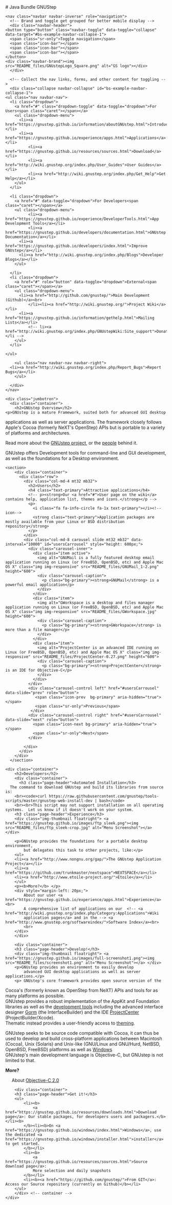<!DOCTYPE html PUBLIC "-//W3C//DTD HTML 4.01 Transitional//EN" "http://www.w3.org/TR/html4/loose.dtd">
<html><head lang="en">
    <link href="README_files/bootstrap.min.css" rel="stylesheet">
    <link href="README_files/bs-theme-gnustep.css" rel="stylesheet">
    <meta name="viewport" content="width=device-width, initial-scale=1.0">
    <meta http-equiv="Content-type" content="text/html; charset=UTF-8">
    <link rel="SHORTCUT ICON" href="https://gnustep.github.io/images/gnustep-favicon.ico">
  </head>
	# Java Bundle GNUStep
  <body>
	  
    <nav class="navbar navbar-inverse" role="navigation">
      <!-- Brand and toggle get grouped for better mobile display -->
      <div class="navbar-header">
	<button type="button" class="navbar-toggle" data-toggle="collapse" data-target="#bs-example-navbar-collapse-1">
	  <span class="sr-only">Toggle navigation</span>
	  <span class="icon-bar"></span>
	  <span class="icon-bar"></span>
	  <span class="icon-bar"></span>
	</button>
	<div class="navbar-brand"><img src="README_files/GNUstepLogo_Square.png" alt="GS logo"></div>
      </div>
      
      <!-- Collect the nav links, forms, and other content for toggling -->
      <div class="collapse navbar-collapse" id="bs-example-navbar-collapse-1">
	<ul class="nav navbar-nav">
	  <li class="dropdown">
	    <a href="#" class="dropdown-toggle" data-toggle="dropdown">For Users<span class="caret"></span></a>
	    <ul class="dropdown-menu">
	      <li><a href="https://gnustep.github.io/information/aboutGNUstep.html">Introduction</a></li>
	      <li><a href="https://gnustep.github.io/experience/apps.html">Applications</a></li>
              <li><a href="https://gnustep.github.io/resources/sources.html">Download</a></li>
              <li><a href="http://wiki.gnustep.org/index.php/User_Guides">User Guides</a></li>
              <li><a href="http://wiki.gnustep.org/index.php/Get_Help">Get Help</a></li>
	    </ul>
	  </li>
	  
	  <li class="dropdown">
	    <a href="#" data-toggle="dropdown">For Developers<span class="caret"></span></a>
	    <ul class="dropdown-menu">
              <li><a href="https://gnustep.github.io/experience/DeveloperTools.html">App Development Tools</a></li>
              <li><a href="https://gnustep.github.io/developers/documentation.html">GNUstep Documentation</a></li>
	      <li><a href="https://gnustep.github.io/developers/index.html">Improve GNUstep</a></li>
	      <li><a href="http://wiki.gnustep.org/index.php/Blogs">Developer Blogs</a></li>
	    </ul>
	    
	  </li>
	  <li class="dropdown">
	    <a href="#" role="button" data-toggle="dropdown">External<span class="caret"></span></a>
	    <ul class="dropdown-menu">
	      <li><a href="http://github.com/gnustep/">Main Development (Github)</a><br>
              </li><li><a href="http://wiki.gnustep.org/">Project Wiki</a></li>
	      <li><a href="https://gnustep.github.io/information/gethelp.html">Mailing Lists</a></li>
              <!-- li><a href="http://wiki.gnustep.org/index.php/GNUstepWiki:Site_support">Donations</a></li -->
	    </ul>
	  </li>
	  
	</ul>

        <ul class="nav navbar-nav navbar-right">
	  <li><a href="http://wiki.gnustep.org/index.php/Report_Bugs">Report Bugs</a></li>
        </ul>

      </div>
    </nav>

    <div class="jumbotron">
      <div class="container">
        <h2>GNUstep Overview</h2>
	<p>GNUstep is a mature Framework, suited both for advanced GUI desktop 
applications as well as server applications. The framework closely 
follows Apple's Cocoa (formerly NeXT's OpenStep) APIs but is portable to
 a variety of platforms and architectures.</p>
	<p>Read more about the <a href="https://gnustep.github.io/information/aboutGNUstep.html">GNUstep project</a>, or the  <a href="https://gnustep.github.io/developers/whoiswho.html">people</a> behind it.</p>
	<p>GNUstep offers Development tools for command-line and GUI development, as well as the foundations for a Desktop environment.
	</p>
      </div>
    </div>
<!--   users  carrousel -->
    <section>
        <div class="container">
          <div class="row">
            <div class="col-md-4 mt32 mb32">
              <h2>Users</h2>
              <h4 class="text-primary">Attractive applications</h4>
              <!-- p><strong>Our <a href="#">User page on the wiki</a> contains help, application list, themes and icons.</strong></p -->
              <p>
                <i class="fa fa-info-circle fa-1x text-primary"></i><!--icon-->
                <strong class="text-primary">Application packages are mostly available from your Linux or BSD distribution repository</strong>
              </p>
            </div>
            <div class="col-md-8 carousel slide mt32 mb32" data-interval="10000" id="usersCarrousel" style="height: 600px;">
              <div class="carousel-inner">
                <div class="item active">
                  <img alt="GNUMail is a fully featured desktop email application running on Linux (or FreeBSD, OpenBSD, etc) and Apple Mac OS X" class="img img-responsive" src="README_files/GNUMail_1-2.png" height="600">
                  <div class="carousel-caption">
                    <p class="bg-primary"><strong>GNUMail</strong> is a powerful email application</p>
                  </div>
                </div>
                <div class="item">
                  <img alt="GWorkspace is a desktop and files manager application running on Linux (or FreeBSD, OpenBSD, etc) and Apple Mac OS X" class="img img-responsive" src="README_files/GWorkspace.jpg" height="600">
                  <div class="carousel-caption">
                    <p class="bg-primary"><strong>GWorkspace</strong> is more than a file manager</p>
                  </div>
                </div>
                <div class="item">
                  <img alt="ProjectCenter is an advanced IDE running on Linux (or FreeBSD, OpenBSD, etc) and Apple Mac OS X" class="img img-responsive" src="README_files/ProjectCenter-0.27.png" height="600">
                  <div class="carousel-caption">
                    <p class="bg-primary"><strong>ProjectCenter</strong> is an IDE for Objective-C</p>
                  </div>
                </div>
              </div>
              <div class="carousel-control left" href="#usersCarrousel" data-slide="prev" role="button">
                 <span class="icon-prev  bg-primary" aria-hidden="true"></span>
                 <span class="sr-only">Previous</span>
               </div>
              <div class="carousel-control right" href="#usersCarrousel" data-slide="next" role="button">
                <span class="icon-next bg-primary" aria-hidden="true"></span>
                <span class="sr-only">Next</span>
              </div>
<!--              <ol class="carousel-indicators">
                <li class="active bg-primary" data-slide-to="0" data-target="#usersCarrousel"></li>
                <li data-slide-to="1" data-target="#usersCarrousel" class=" bg-primary"></li>
                <li data-slide-to="2" data-target="#usersCarrousel" class=" bg-primary"></li>
              </ol>-->
            </div>
          </div>
        </div>
      </section>
<!--/users carrousel-->


    <div class="container">
        <h2>Developers</h2>
        <div class="container">
          <h3 class="page-header">Automated Installation</h3>
	  The command to download GNUstep and build its libraries from source is:
	    <br><code>curl https://raw.githubusercontent.com/gnustep/tools-scripts/master/gnustep-web-install-dev | bash</code>
	    <br><br>This script may not support installation on all operating systems.  Let us know if it doesn't work on your system.
        <h3 class="page-header">Experience</h3>
        <div class="img-thumbnail floatright"> <a href="https://gnustep.github.io/images/ftp_sleek.png"><img src="README_files/ftp_sleek-crop.jpg" alt="Menu Screenshot"></a> </div>
        
        <p>GNUstep provides the foundations for a portable desktop environment,
            but delegates this task to other projects, like:</p>
        <ul>
        <li><a href="http://www.nongnu.org/gap/">The GNUstep Application Project</a></li>
        <li><a href="https://github.com/trunkmaster/nextspace">NEXTSPACE</a></li>
        <li><a href="http://www.etoile-project.org/">Etoile</a></li>
        </ul>
        <p><b>More?</b> </p>
        <div style="margin-left: 20px;">
            About our user <a href="https://gnustep.github.io/experience/apps.html">Experience</a><br>
            A comprehensive list of applications on our  <!-- <a href="http://wiki.gnustep.org/index.php/Category:Applications">Wiki
            application pages</a> and in the --> <a href="http://www.gnustep.org/softwareindex/">Software Index</a><br>
            <br>
        </div>
        </div>

        <div class="container">
        <h3 class="page-header">Develop!</h3>
        <div class="img-thumbnail floatright"> <a href="https://gnustep.github.io/images/full-screenshot1.png"><img src="README_files/screenshot1.png" alt="Menu Screenshot"></a> </div>
        <p>GNUstep provides an environment to easily develop
            advanced GUI desktop applications as well as server applications.</p>
        <p> GNUstep's core framework provides open source version of the
 Cocoa's (formerly known as OpenStep from NeXT) APIs and tools for as 
many platforms as possible. <br>
            GNUstep provides a robust implementation of the AppKit and
            Foundation libraries as well as the  <a href="https://gnustep.github.io/experience/DeveloperTools.html">development tools</a>
            including the advanced interface designer <a href="https://gnustep.github.io/experience/Gorm.html">Gorm</a> (the InterfaceBuilder) and the IDE 
            <a href="https://gnustep.github.io/experience/ProjectCenter.html">ProjectCenter</a> (ProjectBuilder/Xcode).<br>
        Thematic instead provides a user-friendly access to <a href="https://gnustep.github.io/experience/Theming.html">theming</a>.
        </p>
        <p>GNUstep seeks to be source code compatible with Cocoa, it can
            thus be used to develop and build cross-platform 
applications
            between Macintosh (Cocoa),  Unix (Solaris) and Unix-like 
(GNU/Linux and GNU/Hurd, NetBSD, OpenBSD, FreeBSD) platforms as well as <a href="https://gnustep.github.io/windows/index.html">Windows</a>
            <br>
            GNUstep's main development language is Objective-C, but
            GNUstep is not limited to that. </p>
        <p><b>More?</b> </p>
        <div style="margin-left: 20px;"> 
            About <a href="https://developer.apple.com/library/archive/documentation/Cocoa/Conceptual/ProgrammingWithObjectiveC/Introduction/Introduction.html#//apple_ref/doc/uid/TP40011210">Objective-C 2.0</a> 
            <br>
            <!--
                Need help building from source code? Look at our <a href="http://wiki.gnustep.org/index.php/User_Guides">Guides</a>.
                -->
        </div>
        </div>
        
        <div class="container">
        <h3 class="page-header">Get it!</h3>
        <ul>
            <li><b>
                <a href="https://gnustep.github.io/resources/downloads.html">Download page</a>: Our stable packages, for developers users and packagers.</b></li><b>
            </b><li><b>On <a href="https://gnustep.github.io/windows/index.html">Windows</a>, use the dedicated <a href="https://gnustep.github.io/windows/installer.html">installer</a> to get started.
            </b></li>
            <li><b>
                <a href="https://gnustep.github.io/resources/sources.html">Source download page</a>:
                More selection and daily snapshots
            </b></li>
            <li><b><a href="https://github.com/gnustep/">From GIT</a>: Access our Source repository (currently on Github)</b></li>
        </ul>
        </div> <!-- container -->
    </div>
  

</body></html>
